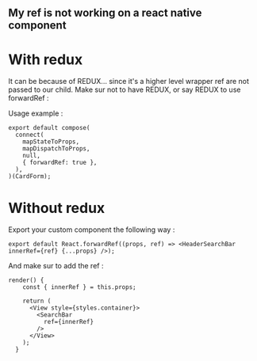 ## My ref is not working on a react native component  

# With redux

It can be because of REDUX... since it's a higher level wrapper ref are not passed to our child.
Make sur not to have REDUX, or say REDUX to use forwardRef :

Usage example :

```
export default compose(
  connect(
    mapStateToProps,
    mapDispatchToProps,
    null,
    { forwardRef: true },
  ),
)(CardForm);
```

# Without redux
Export your custom component the following way :

```
export default React.forwardRef((props, ref) => <HeaderSearchBar innerRef={ref} {...props} />);

```

And make sur to add the ref :

```  
render() {
    const { innerRef } = this.props;

    return (
      <View style={styles.container}>
        <SearchBar
          ref={innerRef}
        />
      </View>
    );
  }

```
